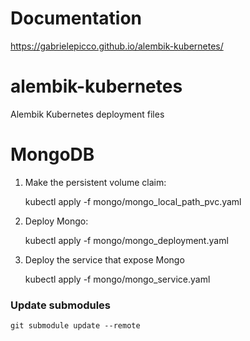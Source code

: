 # Documentation

https://gabrielepicco.github.io/alembik-kubernetes/

# alembik-kubernetes

Alembik Kubernetes deployment files

# MongoDB

1. Make the persistent volume claim:

    kubectl apply -f mongo/mongo_local_path_pvc.yaml

2. Deploy Mongo:

    kubectl apply -f mongo/mongo_deployment.yaml

3. Deploy the service that expose Mongo

    kubectl apply -f mongo/mongo_service.yaml


### Update submodules

    git submodule update --remote 
